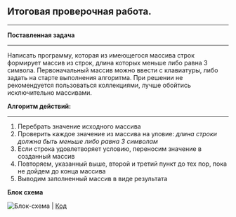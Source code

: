  ## Итоговая проверочная работа.
___

**Поставленная задача**
___

Написать программу, которая из имеющегося массива строк формирует массив из строк, длина которых меньше либо равна 3 символа. Первоначальный массив можно ввести с клавиатуры, либо задать на старте выполнения алгоритма. При решении не рекомендуется пользоваться коллекциями, лучше обойтись исключительно массивами.

**Алгоритм действий:**
___

1. Перебрать значение исходного массива
2. Проверить каждое значение из массива на уловие: *длина строки должна быть меньше либо равна 3 символам*
3. Если строка удовлетворяет условию, переносим значение в созданный массив
4. Повторяем, указанный выше, второй и третий пункт до тех пор, пока не дойдем до конца массива
5. Выводим заполненный массив в виде результата

**Блок схема**

![Блок-схема](diagram.drawio.png) | [Код](Program.cs)